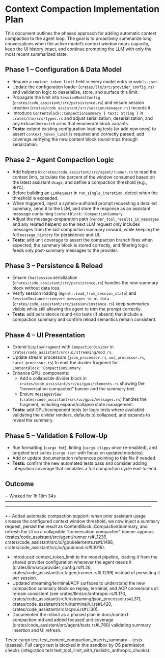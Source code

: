 # Context Compaction Implementation Plan

This document outlines the phased approach for adding automatic context compaction to the agent loop. The goal is to proactively summarize long conversations when the active model’s context window nears capacity, keep the UI history intact, and continue prompting the LLM with only the most recent summarized state.

## Phase 1 – Configuration & Data Model
- Require a `context_token_limit` field in every model entry in `models.json`.
- Update the configuration loader (`crates/llm/src/provider_config.rs`) and validation logic to deserialize, store, and surface this limit.
- Propagate the limit into `SessionModelConfig` (`crates/code_assistant/src/persistence.rs`) and ensure session creation (`crates/code_assistant/src/session/manager.rs`) records it.
- Introduce `ContentBlock::CompactionSummary { text: String }` in `crates/llm/src/types.rs` and adjust serialization, deserialization, and any exhaustive `match` arms that enumerate block variants.
- **Tests:** extend existing configuration loading tests (or add new ones) to assert `context_token_limit` is required and correctly parsed; add coverage verifying the new content block round-trips through serialization.

## Phase 2 – Agent Compaction Logic
- Add helpers in `crates/code_assistant/src/agent/runner.rs` to read the context limit, calculate the percent of the window consumed based on the latest assistant `Usage`, and define a compaction threshold (e.g., 80%).
- Before building an `LLMRequest` in `run_single_iteration`, detect when the threshold is exceeded.
- When triggered, inject a system-authored prompt requesting a detailed summary, send it to the LLM, and store the response as an assistant message containing `ContentBlock::CompactionSummary`.
- Adjust the message-preparation path (`render_tool_results_in_messages` and any related helpers) so the next LLM request only includes messages from the last compaction summary onward, while keeping the full `message_history` for persistence and UI.
- **Tests:** add unit coverage to assert the compaction branch fires when expected, the summary block is stored correctly, and filtering logic feeds only post-summary messages to the provider.

## Phase 3 – Persistence & Reload
- Ensure `ChatSession` serialization (`crates/code_assistant/src/persistence.rs`) handles the new summary block without data loss.
- Verify session loading (`Agent::load_from_session_state`) and `SessionInstance::convert_messages_to_ui_data` (`crates/code_assistant/src/session/instance.rs`) keep summaries visible while still allowing the agent to trim the prompt correctly.
- **Tests:** add persistence round-trip tests (if absent) that include a compaction summary and confirm reload semantics remain consistent.

## Phase 4 – UI Presentation
- Extend `DisplayFragment` with `CompactionDivider` in `crates/code_assistant/src/ui/streaming/mod.rs`.
- Update stream processors (`json_processor.rs`, `xml_processor.rs`, `caret_processor.rs`) to emit the divider fragment for `ContentBlock::CompactionSummary`.
- Enhance GPUI components:
  - Add a collapsible divider block in `crates/code_assistant/src/ui/gpui/elements.rs` showing the “conversation compacted” banner and the summary text.
  - Ensure `MessagesView` (`crates/code_assistant/src/ui/gpui/messages.rs`) handles the fragment, including expand/collapse state management.
- **Tests:** add GPUI/component tests (or logic tests where available) validating the divider renders, defaults to collapsed, and expands to reveal the summary.

## Phase 5 – Validation & Follow-Up
- Run formatting (`cargo fmt`), linting (`cargo clippy` once re-enabled), and targeted test suites (`cargo test` with focus on updated modules).
- Add or update documentation references pointing to this file if needed.
- **Tests:** confirm the new automated tests pass and consider adding integration coverage that simulates a full compaction cycle end-to-end.

## Outcome

─ Worked for 1h 18m 34s ──────────────────────────────────────────────────────────────────────────────────────────────────

• - Added automatic compaction support: when prior assistant usage crosses the configured context window threshold, we now inject a summary request, persist the result as ContentBlock::CompactionSummary, and refresh the UI so a collapsible “conversation compacted” banner appears (crates/code_assistant/src/agent/runner.rs#L1239, crates/code_assistant/src/ui/gpui/elements.rs#L1488, crates/code_assistant/src/ui/gpui/mod.rs#L1016).
  - Introduced context_token_limit to the model pipeline, loading it from the shared provider configuration whenever the agent needs it (crates/llm/src/provider_config.rs#L26, crates/code_assistant/src/agent/runner.rs#L1239) instead of persisting it per session.
  - Updated streaming/terminal/ACP surfaces to understand the new compaction summary block so replay, terminal, and ACP conversions all remain consistent (see crates/llm/src/anthropic.rs#L170, crates/code_assistant/src/ui/streaming/json_processor.rs#L311, crates/code_assistant/src/ui/terminal/ui.rs#L420, crates/code_assistant/src/acp/ui.rs#L130).
  - Documented the rollout as a phased plan in docs/context-compaction.md and added focused unit coverage (crates/code_assistant/src/agent/tests.rs#L780) validating summary insertion and UI refresh.

  Tests: cargo test test_context_compaction_inserts_summary --tests (passes). Full cargo test is blocked in this sandbox by OS permission checks (integration test test_tool_limit_with_realistic_anthropic_chunks).
